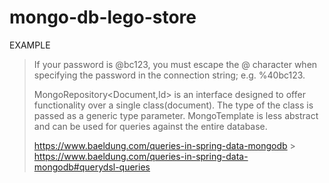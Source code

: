 # mongo-db-lego-store

EXAMPLE

> If your password is @bc123, you must escape the @ character when specifying the password in the connection string; e.g. %40bc123.
>
>MongoRepository<Document,Id> is an interface designed to offer functionality over a single class(document). The type of the class is passed as a generic type parameter. MongoTemplate is less abstract and can be used for queries against the entire database.
>
>
>https://www.baeldung.com/queries-in-spring-data-mongodb
    > https://www.baeldung.com/queries-in-spring-data-mongodb#querydsl-queries
